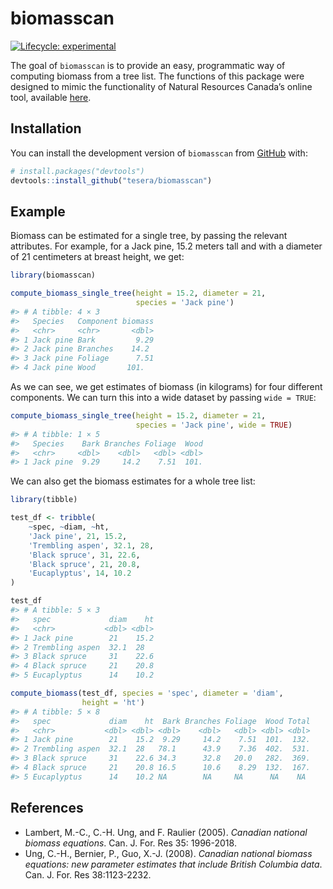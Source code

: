 
<!-- README.md is generated from README.Rmd. Please edit this file -->

# biomasscan

<!-- badges: start -->

[![Lifecycle:
experimental](https://img.shields.io/badge/lifecycle-experimental-orange.svg)](https://lifecycle.r-lib.org/articles/stages.html#experimental)
<!-- badges: end -->

The goal of `biomasscan` is to provide an easy, programmatic way of
computing biomass from a tree list. The functions of this package were
designed to mimic the functionality of Natural Resources Canada’s online
tool, available
[here](https://apps-scf-cfs.rncan.gc.ca/calc/en/biomass-calculator).

## Installation

You can install the development version of `biomasscan` from
[GitHub](https://github.com/) with:

``` r
# install.packages("devtools")
devtools::install_github("tesera/biomasscan")
```

## Example

Biomass can be estimated for a single tree, by passing the relevant
attributes. For example, for a Jack pine, 15.2 meters tall and with a
diameter of 21 centimeters at breast height, we get:

``` r
library(biomasscan)

compute_biomass_single_tree(height = 15.2, diameter = 21, 
                            species = 'Jack pine')
#> # A tibble: 4 × 3
#>   Species   Component biomass
#>   <chr>     <chr>       <dbl>
#> 1 Jack pine Bark         9.29
#> 2 Jack pine Branches    14.2 
#> 3 Jack pine Foliage      7.51
#> 4 Jack pine Wood       101.
```

As we can see, we get estimates of biomass (in kilograms) for four
different components. We can turn this into a wide dataset by passing
`wide = TRUE`:

``` r
compute_biomass_single_tree(height = 15.2, diameter = 21, 
                            species = 'Jack pine', wide = TRUE)
#> # A tibble: 1 × 5
#>   Species    Bark Branches Foliage  Wood
#>   <chr>     <dbl>    <dbl>   <dbl> <dbl>
#> 1 Jack pine  9.29     14.2    7.51  101.
```

We can also get the biomass estimates for a whole tree list:

``` r
library(tibble)

test_df <- tribble(
    ~spec, ~diam, ~ht,
    'Jack pine', 21, 15.2,
    'Trembling aspen', 32.1, 28,
    'Black spruce', 31, 22.6,
    'Black spruce', 21, 20.8,
    'Eucaplyptus', 14, 10.2
)

test_df
#> # A tibble: 5 × 3
#>   spec             diam    ht
#>   <chr>           <dbl> <dbl>
#> 1 Jack pine        21    15.2
#> 2 Trembling aspen  32.1  28  
#> 3 Black spruce     31    22.6
#> 4 Black spruce     21    20.8
#> 5 Eucaplyptus      14    10.2

compute_biomass(test_df, species = 'spec', diameter = 'diam', 
                height = 'ht')
#> # A tibble: 5 × 8
#>   spec             diam    ht  Bark Branches Foliage  Wood Total
#>   <chr>           <dbl> <dbl> <dbl>    <dbl>   <dbl> <dbl> <dbl>
#> 1 Jack pine        21    15.2  9.29     14.2    7.51  101.  132.
#> 2 Trembling aspen  32.1  28   78.1      43.9    7.36  402.  531.
#> 3 Black spruce     31    22.6 34.3      32.8   20.0   282.  369.
#> 4 Black spruce     21    20.8 16.5      10.6    8.29  132.  167.
#> 5 Eucaplyptus      14    10.2 NA        NA     NA      NA    NA
```

## References

- Lambert, M.-C., C.-H. Ung, and F. Raulier (2005). *Canadian national
  biomass equations*. Can. J. For. Res 35: 1996-2018.
- Ung, C.-H., Bernier, P., Guo, X.-J. (2008). *Canadian national biomass
  equations: new parameter estimates that include British Columbia
  data*. Can. J. For. Res 38:1123-2232.

